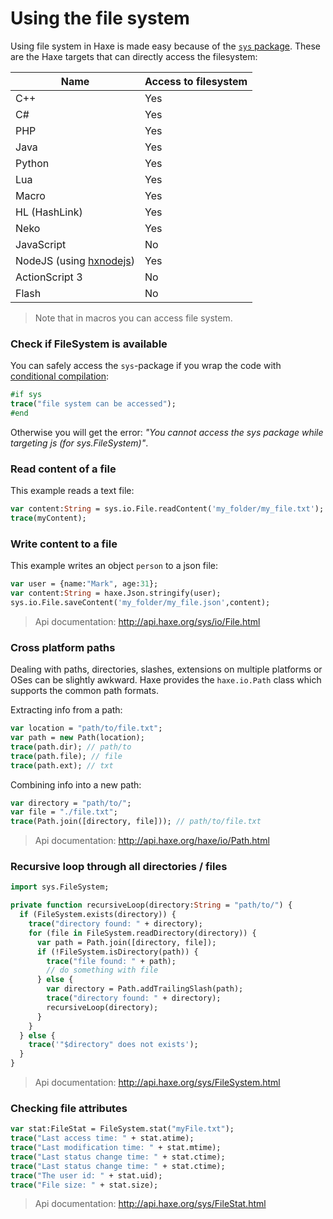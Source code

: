 [tags]: / "filesystem"

# Using the file system

Using file system in Haxe is made easy because of the  [`sys` package](http://api.haxe.org/sys/). These are the Haxe targets that can directly access the filesystem:

Name | Access to filesystem
--- | --- | 
C++ | Yes 
C#  | Yes 
PHP | Yes 
Java  | Yes
Python  | Yes 
Lua | Yes 
Macro | Yes 
HL (HashLink) | Yes 
Neko | Yes 
JavaScript | No 
NodeJS (using [hxnodejs](http://lib.haxe.org/p/hxnodejs/)) | Yes 
ActionScript 3  | No 
Flash | No 

> Note that in macros you can access file system. 

### Check if FileSystem is available

You can safely access the `sys`-package if you wrap the code with [conditional compilation](http://haxe.org/manual/lf-condition-compilation.html):
  
```haxe
#if sys
trace("file system can be accessed");
#end
```
Otherwise you will get the error:
  _"You cannot access the sys package while targeting js (for sys.FileSystem)"_.

### Read content of a file

This example reads a text file:
```haxe
var content:String = sys.io.File.readContent('my_folder/my_file.txt');
trace(myContent);
```

### Write content to a file

This example writes an object `person` to a json file:
```haxe
var user = {name:"Mark", age:31};
var content:String = haxe.Json.stringify(user);
sys.io.File.saveContent('my_folder/my_file.json',content);
```
> Api documentation: <http://api.haxe.org/sys/io/File.html>

### Cross platform paths

Dealing with paths, directories, slashes, extensions on multiple platforms or OSes can be slightly awkward. Haxe provides the `haxe.io.Path` class which supports the common path formats.

Extracting info from a path:
```haxe
var location = "path/to/file.txt";
var path = new Path(location);
trace(path.dir); // path/to
trace(path.file); // file
trace(path.ext); // txt
```

Combining info into a new path:
```haxe
var directory = "path/to/";
var file = "./file.txt";
trace(Path.join([directory, file])); // path/to/file.txt
```

> Api documentation: <http://api.haxe.org/haxe/io/Path.html>

### Recursive loop through all directories / files
```haxe
import sys.FileSystem;

private function recursiveLoop(directory:String = "path/to/") {
  if (FileSystem.exists(directory)) {
    trace("directory found: " + directory);
    for (file in FileSystem.readDirectory(directory)) {
      var path = Path.join([directory, file]);
      if (!FileSystem.isDirectory(path)) {
        trace("file found: " + path);
        // do something with file
      } else {
        var directory = Path.addTrailingSlash(path);
        trace("directory found: " + directory);
        recursiveLoop(directory);
      }
    }
  } else {
    trace('"$directory" does not exists');
  }
}
```
> Api documentation: <http://api.haxe.org/sys/FileSystem.html>

### Checking file attributes

```haxe
var stat:FileStat = FileSystem.stat("myFile.txt");
trace("Last access time: " + stat.atime);
trace("Last modification time: " + stat.mtime);
trace("Last status change time: " + stat.ctime);
trace("Last status change time: " + stat.ctime);
trace("The user id: " + stat.uid);
trace("File size: " + stat.size);
```
> Api documentation: <http://api.haxe.org/sys/FileStat.html>

